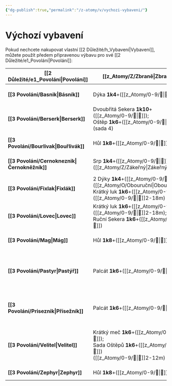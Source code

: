 ```yaml
---
{"dg-publish":true,"permalink":"/z-atomy/v/vychozi-vybaveni/"}
---
```


# Výchozí vybavení  
Pokud nechcete nakupovat vlastní [[2 Důležité/h_Vybavení\|Vybavení]], můžete použít předem připravenou výbavu pro své [[2 Důležité/e1_Povolání\|Povolání]]:

| [[2 Důležité/e1_Povolání\|Povolání]]          | [[z_Atomy/Z/Zbraně\|Zbraně]]                                                                                        | [[z_Atomy/Z/Zbroje\|Zbroje]]                                                                                | [[z_Atomy/P/Předměty\|Předměty]]                       |
| ---------------------------------- | ------------------------------------------------------------------------------------------------- | ----------------------------------------------------------------------------------------- | ---------------------------------- |
| **[[3 Povolání/Basnik\|Básník]]**             | Dýka **1k4**+([[z_Atomy/0-9/🎯\|🎯]])                                                                             | Levná kůže: <br>(**3**+([[z_Atomy/0-9/🎯\|🎯]])) [[z_Atomy/B/Brnění\|Brnění]]                                               | Loutna; Zrcadlo; <br>Píšťalka      |
| **[[3 Povolání/Berserk\|Berserk]]**                    | Dvoubřitá Sekera **1k10**+([[z_Atomy/0-9/💪\|💪]]); <br>Oštěp **1k6**+([[z_Atomy/0-9/💪\|💪]]) (sada 4)                           | [[z_Atomy/B/Bez Zbroje\|Bez Zbroje]]                                                                            | Kbelík                             |
| **[[3 Povolání/Bourlivak\|Bouřlivák]]**       | Hůl **1k8**+([[z_Atomy/0-9/💪\|💪]])                                                                              | Levná kůže: <br>(**3**+([[z_Atomy/0-9/🎯\|🎯]])) [[z_Atomy/B/Brnění\|Brnění]]                                               | Lano; <br>Divná rostlina           |
| **[[3 Povolání/Cernokneznik\|Černokněžník]]** | Srp **1k4**+([[z_Atomy/0-9/🎯\|🎯]]) ([[z_Atomy/Z/Zákeřný\|Zákeřný]])                                                                | Róba dobrodruha: <br>(**2**+([[z_Atomy/0-9/🎯\|🎯]])) [[z_Atomy/B/Brnění\|Brnění]]                                          | Pila; Lopata; Kosti                |
| **[[3 Povolání/Fixlak\|Fixlák]]**             | 2 Dýky **1k4**+([[z_Atomy/0-9/🎯\|🎯]]) ([[z_Atomy/O/Obouruční\|Obouruční]]);<br>Krátký luk **1k6**+([[z_Atomy/0-9/🎯\|🎯]])  ([[z_Atomy/0-9/🏹\|🏹]]2-18m) | Levná kůže: <br>(**3**+([[z_Atomy/0-9/🎯\|🎯]])) [[z_Atomy/B/Brnění\|Brnění]]                                               | Křída; Paklíče; <br>Lesklý předmět |
| **[[3 Povolání/Lovec\|Lovec]]**                      | Krátký luk **1k6**+([[z_Atomy/0-9/🎯\|🎯]]) ([[z_Atomy/0-9/🏹\|🏹]]2-18m); <br>Ruční Sekera **1k6**+([[z_Atomy/0-9/💪\|💪]])                      | Levná kůže: <br>(**3**+([[z_Atomy/0-9/🎯\|🎯]])) [[z_Atomy/B/Brnění\|Brnění]]                                               | 2x Divná rostlina                  |
| **[[3 Povolání/Mag\|Mág]]**                   | Hůl **1k8**+([[z_Atomy/0-9/💪\|💪]])                                                                              | Róba dobrodruha: <br>(**2**+([[z_Atomy/0-9/🎯\|🎯]])) [[z_Atomy/B/Brnění\|Brnění]]                                          | Zvonek; Deka; <br>Různé knihy      |
| **[[3 Povolání/Pastyr\|Pastýř]]**             | Palcát **1k6**+([[z_Atomy/0-9/💪\|💪]])                                                                           | Rezavá zbroj <br>(**6**+([[z_Atomy/0-9/🎯\|🎯]]) (max 2)) [[z_Atomy/B/Brnění\|Brnění]]; <br>Kožený štít (**+1** [[z_Atomy/B/Brnění\|Brnění]]) | Mýdlo                              |
| **[[3 Povolání/Priseznik\|Přísežník]]**       | Palcát **1k6**+([[z_Atomy/0-9/💪\|💪]])                                                                           | Rezavá plátová zbroj: <br>(**10**) [[z_Atomy/B/Brnění\|Brnění]]; <br>Kožený štít: (**+1** [[z_Atomy/B/Brnění\|Brnění]])       | Visací zámek a klíč                |
| **[[3 Povolání/Velitel\|Velitel]]**                    | Krátký meč **1k6**+([[z_Atomy/0-9/💪\|💪]]); <br>Sada Oštěpů **1k6**+([[z_Atomy/0-9/💪\|💪]])<br>([[z_Atomy/0-9/🏹\|🏹]]2-12m)                    | Rezavá zbroj <br>(**6**+([[z_Atomy/0-9/🎯\|🎯]]) (max 2)) [[z_Atomy/B/Brnění\|Brnění]]; <br>Pukléř (**+1** [[z_Atomy/B/Brnění\|Brnění]])      | Páčidlo                            |
| **[[3 Povolání/Zephyr\|Zephyr]]**                     | Hůl **1k8**+([[z_Atomy/0-9/💪\|💪]])                                                                              | [[z_Atomy/B/Bez Zbroje\|Bez Zbroje]]                                                                            | Dalekohled; Hák; <br>Lano          |
